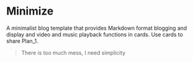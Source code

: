 # Minimize
A minimalist blog template that provides Markdown format blogging and display and video and music playback functions in cards. Use cards to share Plan_1.
> There is too much mess, I need simplicity